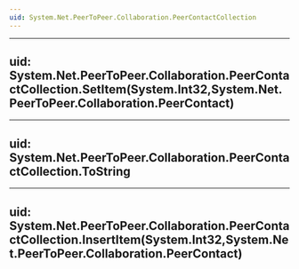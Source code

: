 ```yaml
---
uid: System.Net.PeerToPeer.Collaboration.PeerContactCollection
---
```


---
uid: System.Net.PeerToPeer.Collaboration.PeerContactCollection.SetItem(System.Int32,System.Net.PeerToPeer.Collaboration.PeerContact)
---

---
uid: System.Net.PeerToPeer.Collaboration.PeerContactCollection.ToString
---

---
uid: System.Net.PeerToPeer.Collaboration.PeerContactCollection.InsertItem(System.Int32,System.Net.PeerToPeer.Collaboration.PeerContact)
---
